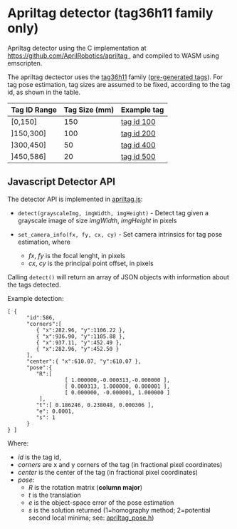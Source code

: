 # Apriltag detector (tag36h11 family only)

Apriltag detector using the C implementation at [ https://github.com/AprilRobotics/apriltag ](https://github.com/AprilRobotics/apriltag), and compiled to WASM using emscripten.

The apriltag dectector uses the [tag36h11](http://ptolemy.berkeley.edu/ptolemyII/ptII11.0/ptII/doc/codeDoc/edu/umich/eecs/april/tag/Tag36h11.html) family ([pre-generated tags](https://github.com/AprilRobotics/apriltag-imgs/tree/master/tag36h11)). For tag pose estimation, tag sizes are assumed to be fixed, according to the tag id, as shown in the table.

Tag ID Range | Tag Size (mm)| Example tag
------------ | -------------| -------------
[0,150] | 150 | [tag id 100](tag36h11_100.pdf)
]150,300] | 100 | [tag id 200](tag36h11_200.pdf)
]300,450] | 50 | [tag id 400](tag36h11_400.pdf)
]450,586] | 20 | [tag id 500](tag36h11_500.pdf)

## Javascript Detector API

The detector API is implemented in [apriltag.js](https://github.com/conix-center/ARENA-core/blob/master/apriltag/apriltag.js):
* ```detect(grayscaleImg, imgWidth, imgHeight)``` - Detect tag given a grayscale image of size *imgWidth*, *imgHeight* in pixels

* ```set_camera_info(fx, fy, cx, cy)``` - Set camera intrinsics for tag pose estimation, where
  * *fx*, *fy* is the focal lenght, in pixels 
  * *cx*, *cy* is the principal point offset, in pixels 

Calling ```detect()``` will return an array of JSON objects with information about the tags detected. 

Example detection:
```
[ {
      "id":586,
      "corners":[ 
         { "x":282.96, "y":1106.22 },
         { "x":936.90, "y":1105.88 },
         { "x":937.11, "y":452.49 },
         { "x":282.96, "y":452.50 }
      ],
      "center":{ "x":610.07, "y":610.07 },
      "pose":{ 
         "R":[  
                  [ 1.000000,-0.000313,-0.000000 ],
                  [ 0.000313, 1.000000, 0.000001 ],
                  [ 0.000000, -0.000001, 1.000000 ]  
          ],
         "t":[ 0.186246, 0.238048, 0.000306 ],
         "e": 0.0001,
         "s": 1
      }
} ]
```
Where:
* *id* is the tag id, 
* *corners* are x and y corners of the tag (in fractional pixel coordinates) 
* *center* is the center of the tag (in fractional pixel coordinates) 
* *pose*:
  * *R* is the rotation matrix (**column major**)
  * *t* is the translation 
  * *e* is the object-space error of the pose estimation
  * *s* is the solution returned (1=homography method; 2=potential second local minima; see: [apriltag_pose.h](https://github.com/AprilRobotics/apriltag/blob/master/apriltag_pose.h))

